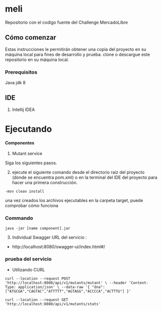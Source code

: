 # meli
Repositorio con el codigo fuente del Challenge MercadoLibre


## Cómo comenzar

Estas instrucciones le permitirán obtener una copia del proyecto en su máquina local para fines de desarrollo y prueba. clone o descargue este repositorio en su máquina local.

### Prerequisitos

Java jdk 8

## IDE
1. Intellij IDEA

# Ejecutando
#### Componentes

1. Mutant service

Siga los siguientes pasos.

2. ejecute el siguiente comando desde el directorio raíz del proyecto (donde se encuentra pom.xml) o en la terminal del IDE del proyecto para hacer una primera construcción.

` -mvn clean install `

una vez creados los archivos ejecutables en la carpeta target, puede comprobar cómo funciona

### Commando

` java -jar [name component].jar `

3. Individual Swagger URL del servicio :

- http://localhost:8080/swagger-ui/index.html#/

### prueba del servicio

- Utilizando CURL

` curl --location --request POST 'http://localhost:8080/api/v1/mutants/mutant' \
--header 'Content-Type: application/json' \
--data-raw '{
"dna":["ATGCGA","CAGTAC","ATTTTT","AGTAGG","ACCCCA","ACTTTG"]
}' `

` curl --location --request GET 'http://localhost:8080/api/v1/mutants/stats' `

